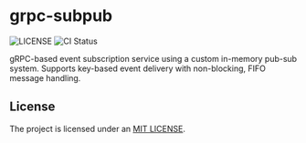 # grpc-subpub

![LICENSE][license-shield] ![CI Status][ci-shield]

gRPC-based event subscription service using a custom in-memory pub-sub system. Supports key-based event delivery with non-blocking, FIFO message handling.

## License

The project is licensed under an [MIT LICENSE](LICENSE).

<!--  -->
[ci-shield]: https://img.shields.io/github/actions/workflow/status/artem-burashnikov/grpc-subpub/.github%2Fworkflows%2Fci.yaml?style=for-the-badge&color=lightgreen
[license-shield]: https://img.shields.io/github/license/artem-burashnikov/grpc-subpub?style=for-the-badge&color=lightblue
